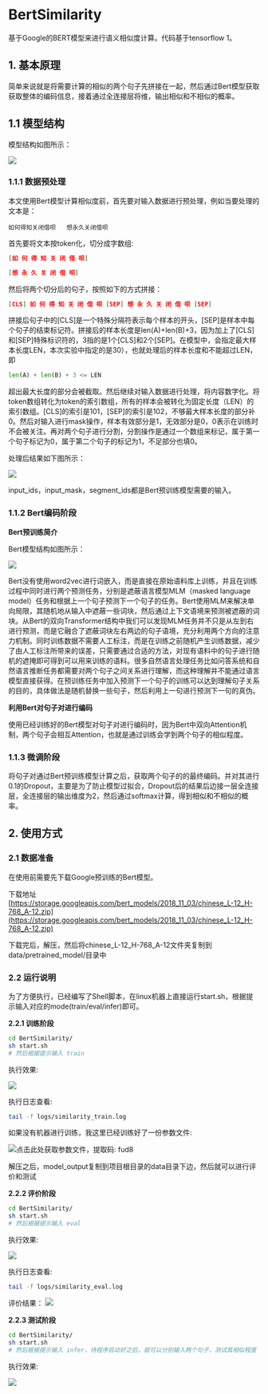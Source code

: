 # BertSimilarity

基于Google的BERT模型来进行语义相似度计算。代码基于tensorflow 1。

## 1. 基本原理

简单来说就是将需要计算的相似的两个句子先拼接在一起，然后通过Bert模型获取获取整体的编码信息，接着通过全连接层将维，输出相似和不相似的概率。


## 1.1 模型结构

模型结构如图所示：

![](wiki/pictures/bert_similarity.png)

### 1.1.1 数据预处理

本文使用Bert模型计算相似度前，首先要对输入数据进行预处理，例如当要处理的文本是：

```text
如何得知关闭借呗   想永久关闭借呗
```

首先要将文本按token化，切分成字数组:

```json
[如 何 得 知 关 闭 借 呗]

[想 永 久 关 闭 借 呗]
```

然后将两个切分后的句子，按照如下的方式拼接：

```json
[CLS] 如 何 得 知 关 闭 借 呗 [SEP] 想 永 久 关 闭 借 呗 [SEP]
```

拼接后句子中的[CLS]是一个特殊分隔符表示每个样本的开头，[SEP]是样本中每个句子的结束标记符。拼接后的样本长度是len(A)+len(B)+3，因为加上了[CLS]和[SEP]特殊标识符的，3指的是1个[CLS]和2个[SEP]。在模型中，会指定最大样本长度LEN，本次实验中指定的是30），也就处理后的样本长度和不能超过LEN，即

```python
len(A) + len(B) + 3 <= LEN
```

超出最大长度的部分会被截取。然后继续对输入数据进行处理，将内容数字化。将token数组转化为token的索引数组，所有的样本会被转化为固定长度（LEN）的索引数组。[CLS]的索引是101，[SEP]的索引是102，不够最大样本长度的部分补0。然后对输入进行mask操作，样本有效部分是1，无效部分是0，0表示在训练时不会被关注。再对两个句子进行分割，分割操作是通过一个数组来标记，属于第一个句子标记为0，属于第二个句子的标记为1，不足部分也填0。

处理后结果如下图所示：

![](wiki/pictures/similarity_data_process.png)

input_ids，input_mask，segment_ids都是Bert预训练模型需要的输入。

### 1.1.2 Bert编码阶段

**Bert预训练简介**

Bert模型结构如图所示：

![](wiki/pictures/similarity_bert_model.png)

Bert没有使用word2vec进行词嵌入，而是直接在原始语料库上训练，并且在训练过程中同时进行两个预测任务，分别是遮蔽语言模型MLM（masked language model）任务和根据上一个句子预测下一个句子的任务。Bert使用MLM来解决单向局限，其随机地从输入中遮蔽一些词块，然后通过上下文语境来预测被遮蔽的词块。从Bert的双向Transformer结构中我们可以发现MLM任务并不只是从左到右进行预测，而是它融合了遮蔽词块左右两边的句子语境，充分利用两个方向的注意力机制。同时训练数据不需要人工标注，而是在训练之前随机产生训练数据，减少了由人工标注所带来的误差，只需要通过合适的方法，对现有语料中的句子进行随机的遮掩即可得到可以用来训练的语料。很多自然语言处理任务比如问答系统和自然语言推断任务都需要对两个句子之间关系进行理解，而这种理解并不能通过语言模型直接获得。在预训练任务中加入预测下一个句子的训练可以达到理解句子关系的目的，具体做法是随机替换一些句子，然后利用上一句进行预测下一句的真伪。

**利用Bert对句子对进行编码**

使用已经训练好的Bert模型对句子对进行编码时，因为Bert中双向Attention机制，两个句子会相互Attention，也就是通过训练会学到两个句子的相似程度。

### 1.1.3 微调阶段

将句子对通过Bert预训练模型计算之后，获取两个句子的的最终编码。并对其进行0.1的Dropout，主要是为了防止模型过拟合，Dropout后的结果后边接一层全连接层，全连接层的输出维度为2，然后通过softmax计算，得到相似和不相似的概率。

## 2. 使用方式

### 2.1 数据准备

在使用前需要先下载Google预训练的Bert模型。

下载地址 [https://storage.googleapis.com/bert_models/2018_11_03/chinese_L-12_H-768_A-12.zip](https://storage.googleapis.com/bert_models/2018_11_03/chinese_L-12_H-768_A-12.zip)

下载完后，解压，然后将chinese_L-12_H-768_A-12文件夹复制到 data/pretrained_model/目录中

### 2.2 运行说明

为了方便执行，已经编写了Shell脚本，在linux机器上直接运行start.sh，根据提示输入对应的mode(train/eval/infer)即可。

**2.2.1 训练阶段**

```bash
cd BertSimilarity/
sh start.sh
# 然后根据提示输入 train
```

执行效果:

![](wiki/pictures/similarity_train.png)

执行日志查看:

```bash
tail -f logs/similarity_train.log
```

如果没有机器进行训练，我这里已经训练好了一份参数文件:

![点击此处获取参数文件](https://pan.baidu.com/s/19pR3PS8AVIPpKZAXPkHdSA)，提取码: fud8

解压之后，model_output复制到项目根目录的data目录下边，然后就可以进行评价和测试

**2.2.2 评价阶段**

```bash
cd BertSimilarity/
sh start.sh
# 然后根据提示输入 eval
```

执行效果:

![](wiki/pictures/similarity_eval.png)

执行日志查看:

```bash
tail -f logs/similarity_eval.log
```

评价结果：
![](wiki/pictures/similarity_eval_1.png)



**2.2.3 测试阶段**

```bash
cd BertSimilarity/
sh start.sh
# 然后根据提示输入 infer，待程序启动好之后，就可以分别输入两个句子，测试其相似程度
```

执行效果:

![](wiki/pictures/similarity_infer.png)
